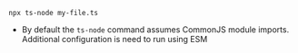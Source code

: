 
```
npx ts-node my-file.ts
```

- By default the `ts-node` command assumes CommonJS module imports. Additional configuration is need to run using ESM

